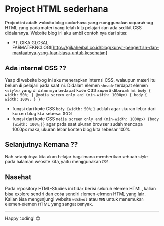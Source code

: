 # Project HTML sederhana
Project ini adalh website blog sederhana yang menggunakan separuh tag HTML yang pada materi yang telah kita pelajari dan ada sedikit CSS didalamnya.
Website blog ini aku ambil contoh nya dari situs:
- PT. GIKA GLOBAL FARMATEKNOLOGI[https://gikaherbal.co.id/blog/kunyit-pengertian-dan-manfaatnya-yang-luar-biasa-untuk-kesehatan]

## Ada internal CSS ??
Yaap di website blog ini aku menerapkan internal CSS, walaupun materi itu belum di pelajari pada saat ini. Didalam elemen `<head>` terdapat elemen `<style>` yang di dalamnya terdapat kode CSS seperti dibawah ini:
`body {
    width: 50%;
}
@media screen only and (min-width: 1000px) {
    body {
        width: 100%;
    }
}
`
- fungsi dari kode CSS `body {width: 50%;}` adalah agar ukuran lebar dari konten blog kita sebesar 50%
- fungsi dari kode CSS `media screen only and (min-width: 1000px) {body {width: 100%;}}` agar pada saat ukuran browser sudah mencapai 1000px maka, ukuran lebar konten blog kita sebesar 100%

## Selanjutnya Kemana ??
Nah selanjutnya kita akan belajar bagaimana memberikan sebuah style pada halaman website kita, yaitu menggunakan `CSS`.

## Nasehat
Pada repository HTML-Studies ini tidak berisi seluruh elemen HTML, kalian bisa explore sendiri dan coba sendiri elemen-elemen HTML yang lain. Kalian bisa mengunjungi website `w3shool` atau `MDN` untuk menemukan elemen-elemen HTML yang sangat banyak.

---

Happy coding! 😊
